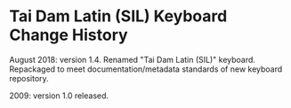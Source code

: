 Tai Dam Latin (SIL) Keyboard Change History
=======================

August 2018: version 1.4. Renamed "Tai Dam Latin (SIL)" keyboard. Repackaged to meet documentation/metadata standards of new keyboard repository.

2009: version 1.0 released.